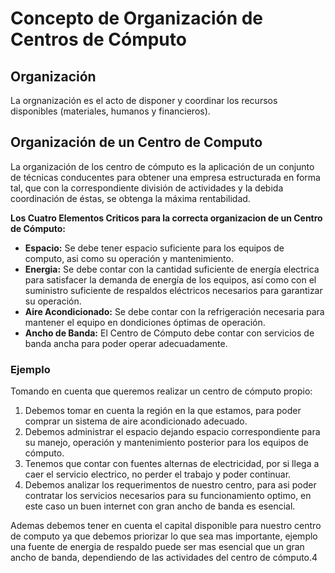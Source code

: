 # Concepto de Organización de Centros de Cómputo
## Organización
La orgnanización es el acto de disponer y coordinar los recursos disponibles (materiales, humanos y financieros).

## Organización de un Centro de Computo
La organización  de  los centro de cómputo es la aplicación de un conjunto de técnicas conducentes para obtener una empresa estructurada en forma tal, que con la correspondiente división de actividades y la debida coordinación de éstas, se obtenga la máxima rentabilidad.
 
**Los Cuatro Elementos Criticos para la correcta organizacion de un Centro de Cómputo:**
+ **Espacio:** Se debe tener espacio suficiente para los equipos de computo, asi como su operación y mantenimiento.
+ **Energia:** Se debe contar con la cantidad suficiente de energía electrica para satisfacer la demanda de energía de los equipos, así como con el suministro suficiente de respaldos eléctricos necesarios para garantizar su operación.
+ **Aire Acondicionado:** Se debe contar con la refrigeración necesaria para mantener el equipo en dondiciones óptimas de operación.
+ **Ancho de Banda:** El Centro de Cómputo debe contar con servicios de banda ancha para poder operar adecuadamente.

### Ejemplo
Tomando en cuenta que queremos realizar un centro de cómputo propio:
1. Debemos tomar en cuenta la región en la que estamos, para poder comprar un sistema de aire acondicionado adecuado.
2. Debemos administrar el espacio dejando espacio correspondiente para su manejo, operación y mantenimiento posterior para los equipos de cómputo.
3. Tenemos que contar con fuentes alternas de electricidad, por si llega a caer el servicio electrico, no perder el trabajo y poder continuar.
4. Debemos analizar los requerimentos de nuestro centro, para asi poder contratar los servicios necesarios para su funcionamiento optimo, en este caso un buen internet con gran ancho de banda es esencial.

Ademas debemos tener en cuenta el capital disponible para nuestro centro de computo ya que debemos priorizar lo que sea mas importante, ejemplo una fuente de energia de respaldo puede ser mas esencial que un gran ancho de banda, dependiendo de las actividades del centro de cómputo.4
